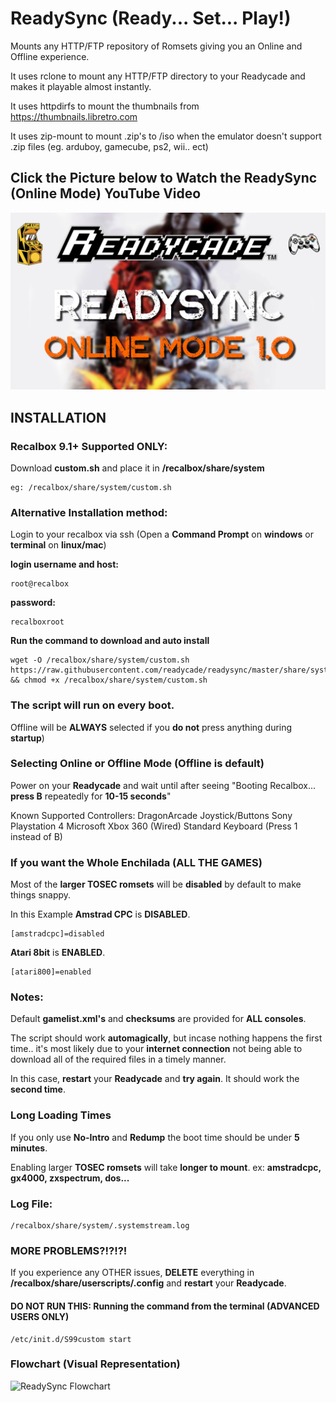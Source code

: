 

# ReadySync (Ready... Set... Play!)

Mounts any HTTP/FTP repository of Romsets giving you an Online and Offline experience.

It uses rclone to mount any HTTP/FTP directory to your Readycade and makes it playable almost instantly.

It uses httpdirfs to mount the thumbnails from https://thumbnails.libretro.com

It uses zip-mount to mount .zip's to /iso when the emulator doesn't support .zip files (eg. arduboy, gamecube, ps2, wii.. ect)

## Click the Picture below to Watch the ReadySync (Online Mode) YouTube Video
[![ReadySync](ReadySync.jpg)](https://www.youtube.com/watch?v=6dR_I5IsSRE)


## INSTALLATION

### Recalbox 9.1+ Supported ONLY:

Download **custom.sh** and place it in **/recalbox/share/system**
```
eg: /recalbox/share/system/custom.sh
```

### Alternative Installation method:

Login to your recalbox via ssh (Open a **Command Prompt** on **windows** or **terminal** on **linux/mac**)

**login username and host:**
```
root@recalbox
```
**password:**
```
recalboxroot
```
**Run the command to download and auto install**
```
wget -O /recalbox/share/system/custom.sh https://raw.githubusercontent.com/readycade/readysync/master/share/system/custom.sh && chmod +x /recalbox/share/system/custom.sh
```

### The script will run on **every boot**.
Offline will be **ALWAYS** selected if you **do not** press anything during **startup**)

### Selecting Online or Offline Mode (**Offline** is default)
Power on your **Readycade** and wait until after seeing "Booting Recalbox... **press B** repeatedly for **10-15 seconds**"

Known Supported Controllers:
DragonArcade Joystick/Buttons
Sony Playstation 4
Microsoft Xbox 360 (Wired)
Standard Keyboard (Press 1 instead of B)

### If you want the Whole Enchilada (ALL THE GAMES)
Most of the **larger TOSEC romsets** will be **disabled** by default to make things snappy.

In this Example **Amstrad CPC** is **DISABLED**.
```
[amstradcpc]=disabled
```
**Atari 8bit** is **ENABLED**.
```
[atari800]=enabled
```

### Notes:
Default **gamelist.xml's** and **checksums** are provided for **ALL consoles**.

The script should work **automagically**, but incase nothing happens the first time.. it's most likely due to your **internet connection** not being able to download all of the required files in a timely manner.

In this case, **restart** your **Readycade** and **try again**. It should work the **second time**.

### Long Loading Times
If you only use **No-Intro** and **Redump** the boot time should be under **5 minutes**.

Enabling larger **TOSEC romsets** will take **longer to mount**. ex: **amstradcpc, gx4000, zxspectrum, dos...**

### Log File:
```
/recalbox/share/system/.systemstream.log
```

### MORE PROBLEMS?!?!?!
If you experience any OTHER issues, **DELETE** everything in **/recalbox/share/userscripts/.config** and **restart** your **Readycade**.

#### DO NOT RUN THIS: Running the command from the terminal (ADVANCED USERS ONLY)
```
/etc/init.d/S99custom start
```

### Flowchart (Visual Representation)
![ReadySync Flowchart](https://github.com/readycade/readysync/blob/master/ReadySync-FLOWCHART.png)

